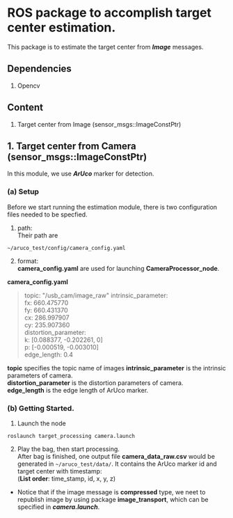 # ROS package to accomplish target center estimation.

This package is to estimate the target center from ***Image*** messages.  

## Dependencies
1. Opencv  

## Content
1. Target center from Image (sensor_msgs::ImageConstPtr)  

## 1. Target center from Camera (sensor_msgs::ImageConstPtr)
In this module, we use ***ArUco*** marker for detection.  

### (a) Setup
Before we start running the estimation module, there is two configuration files needed to be specfied.  

1. path:  
Their path are  
```
~/aruco_test/config/camera_config.yaml
```

2. format:  
**camera_config.yaml** are used for launching **CameraProcessor_node**.  

**camera_config.yaml**
> topic: "/usb_cam/image_raw"
> intrinsic_parameter:  
>   fx: 660.475770  
>   fy: 660.431370  
>   cx: 286.997907  
>   cy: 235.907360  
> distortion_parameter:  
>   k: [0.088377, -0.202261, 0]  
>   p: [-0.000519, -0.003010]  
> edge_length: 0.4  

**topic** specifies the topic name of images
**intrinsic_parameter** is the intrinsic parameters of camera.  
**distortion_parameter** is the distortion parameters of camera.   
**edge_length** is the edge length of ArUco marker.  


### (b) Getting Started.
1. Launch the node  
```
roslaunch target_processing camera.launch
```

2. Play the bag, then start processing.  
After bag is finished, one output file **camera_data_raw.csv** would be generated in ```~/aruco_test/data/```. It contains the ArUco marker id and target center with timestamp:  
(**List order**: time_stamp, id, x, y, z)   

* Notice that if the image message is **compressed** type, we neet to republish image by using package **image_transport**, which can be specified in ***camera.launch***.  
